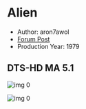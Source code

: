 # Alien

* Author: aron7awol
* [Forum Post](https://www.avsforum.com/threads/bass-eq-for-filtered-movies.2995212/post-56868444)
* Production Year: 1979

## DTS-HD MA 5.1

![img 0](https://i.imgur.com/GLoaFXZ.jpg)

![img 0](https://i.imgur.com/XZVSM7T.png)


